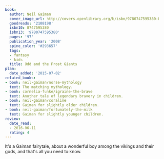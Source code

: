```yaml
---
book:
  author: Neil Gaiman
  cover_image_url: http://covers.openlibrary.org/b/isbn/9780747595380-L.jpg
  goodreads: '2108198'
  isbn10: 0747595380
  isbn13: '9780747595380'
  pages: '97'
  publication_year: '2008'
  spine_color: '#293657'
  tags:
  - fantasy
  - kids
  title: Odd and the Frost Giants
plan:
  date_added: '2015-07-02'
related_books:
- book: neil-gaiman/norse-mythology
  text: The matching mythology.
- book: cornelia-funke/igraine-the-brave
  text: Another tale of legendary bravery in children.
- book: neil-gaiman/coraline
  text: Gaiman for slightly older children.
- book: neil-gaiman/fortunately-the-milk
  text: Gaiman for slightly younger children.
review:
  date_read:
  - 2016-06-11
  rating: 4
---
```


It's a Gaiman fairytale, about a wonderful boy among the vikings and their gods, and that's all you need to know.
